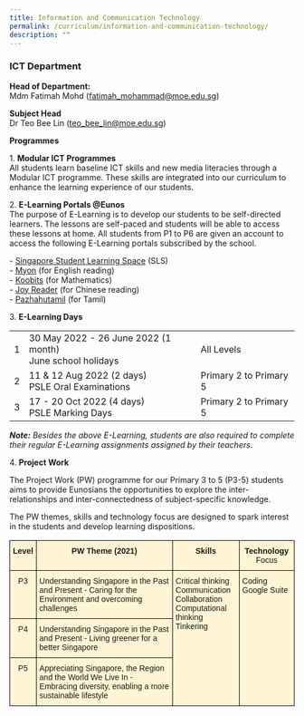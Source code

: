 ```yaml
---
title: Information and Communication Technology
permalink: /curriculum/information-and-communication-technology/
description: ""
---
```

### ICT Department

**Head of Department:** <Br>Mdm Fatimah Mohd ([fatimah\_mohammad@moe.edu.sg](mailto:fatimah_mohammad@moe.edu.sg))

**Subject Head**  
Dr Teo Bee Lin ([teo\_bee\_lin@moe.edu.sg](mailto:teo_bee_lin@moe.edu.sg))  
  

**Programmes**

1\. **Modular ICT Programmes** <br>All students learn baseline ICT skills and new media literacies through a Modular ICT programme. These skills are integrated into our curriculum to enhance the learning experience of our students.  
  

2\. **E-Learning Portals @Eunos**<Br>The purpose of E-Learning is to develop our students to be self-directed learners. The lessons are self-paced and students will be able to access these lessons at home. All students from P1 to P6 are given an account to access the following E-Learning portals subscribed by the school.

\- [Singapore Student Learning Space](https://vle.learning.moe.edu.sg/login) (SLS)  
\- [Myon](https://myon.sg/) (for English reading)  
\- [Koobits](http://problemsums.koobits.com/) (for Mathematics)  
\- [Joy Reader](https://joyreader.wawayaya.com/) (for Chinese reading)  
\- [Pazhahutamil](https://www.pazhahutamil.com/) (for Tamil)  
  

3\. **E-Learning Days**

|  |  |  |
|---|---|---|
| 1 | 30 May 2022 - 26 June 2022 (1 month)<br>June school holidays | All Levels |
| 2 | 11 & 12 Aug 2022 (2 days)<br>PSLE Oral Examinations | Primary 2 to Primary 5 |
| 3 | 17 - 20 Oct 2022 (4 days)<br>PSLE Marking Days | Primary 2 to Primary 5 |

_**Note:**_ _Besides the above E-Learning, students are also required to complete their regular E-Learning assignments assigned by their teachers._ 

  

4\. **Project Work**  

The Project Work (PW) programme for our Primary 3 to 5 (P3-5) students aims to provide Eunosians the opportunities to explore the inter-relationships and inter-connectedness of subject-specific knowledge.

  

The PW themes, skills and technology focus are designed to spark interest in the students and develop learning dispositions.

<table style="border-collapse:collapse;border-spacing:0" class="tg"><thead><tr><th style="background-color:#fff5d5;border-color:#000000;border-style:solid;border-width:1px;font-family:Arial, sans-serif;font-size:14px;font-weight:bold;overflow:hidden;padding:10px 5px;text-align:center;vertical-align:top;word-break:normal">Level</th><th style="background-color:#fff5d5;border-color:#000000;border-style:solid;border-width:1px;font-family:Arial, sans-serif;font-size:14px;font-weight:bold;overflow:hidden;padding:10px 5px;text-align:center;vertical-align:top;word-break:normal">PW Theme (2021)</th><th style="background-color:#fff5d5;border-color:#000000;border-style:solid;border-width:1px;font-family:Arial, sans-serif;font-size:14px;font-weight:bold;overflow:hidden;padding:10px 5px;text-align:center;vertical-align:top;word-break:normal">Skills</th><th style="background-color:#fff5d5;border-color:#000000;border-style:solid;border-width:1px;font-family:Arial, sans-serif;font-size:14px;font-weight:bold;overflow:hidden;padding:10px 5px;text-align:center;vertical-align:top;word-break:normal">Technology <span style="font-weight:400">Focus</span></th></tr></thead><tbody><tr><td style="background-color:#fff5d5;border-color:#000000;border-style:solid;border-width:1px;font-family:Arial, sans-serif;font-size:14px;overflow:hidden;padding:10px 5px;text-align:center;vertical-align:top;word-break:normal"><span style="font-weight:400">P3</span></td><td style="background-color:#fff5d5;border-color:#000000;border-style:solid;border-width:1px;font-family:Arial, sans-serif;font-size:14px;overflow:hidden;padding:10px 5px;text-align:left;vertical-align:top;word-break:normal"><span style="font-weight:400">Understanding Singapore in the Past and Present - Caring for the Environment and overcoming challenges</span></td><td style="background-color:#fff5d5;border-color:#000000;border-style:solid;border-width:1px;font-family:Arial, sans-serif;font-size:14px;overflow:hidden;padding:10px 5px;text-align:left;vertical-align:top;word-break:normal" rowspan="3"><span style="font-weight:400">Critical thinking</span><br><span style="font-weight:400">Communication</span><br><span style="font-weight:400">Collaboration</span><br><span style="font-weight:400">Computational thinking</span><br><span style="font-weight:400">Tinkering</span></td><td style="background-color:#fff5d5;border-color:#000000;border-style:solid;border-width:1px;font-family:Arial, sans-serif;font-size:14px;overflow:hidden;padding:10px 5px;text-align:left;vertical-align:top;word-break:normal" rowspan="3"><span style="font-weight:400">Coding</span><br><span style="font-weight:400">Google Suite</span></td></tr><tr><td style="background-color:#fff5d5;border-color:#000000;border-style:solid;border-width:1px;font-family:Arial, sans-serif;font-size:14px;overflow:hidden;padding:10px 5px;text-align:center;vertical-align:top;word-break:normal"><span style="font-weight:400">P4</span></td><td style="background-color:#fff5d5;border-color:#000000;border-style:solid;border-width:1px;font-family:Arial, sans-serif;font-size:14px;overflow:hidden;padding:10px 5px;text-align:left;vertical-align:top;word-break:normal"><span style="font-weight:400">Understanding Singapore in the Past and Present - Living greener for a better Singapore</span></td></tr><tr><td style="background-color:#fff5d5;border-color:#000000;border-style:solid;border-width:1px;font-family:Arial, sans-serif;font-size:14px;overflow:hidden;padding:10px 5px;text-align:center;vertical-align:top;word-break:normal"><span style="font-weight:400">P5</span></td><td style="background-color:#fff5d5;border-color:#000000;border-style:solid;border-width:1px;font-family:Arial, sans-serif;font-size:14px;overflow:hidden;padding:10px 5px;text-align:left;vertical-align:top;word-break:normal"><span style="font-weight:400">Appreciating Singapore, the Region and the World We Live In - Embracing diversity, enabling a more sustainable lifestyle</span></td></tr></tbody></table>